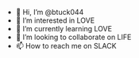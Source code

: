 - 👋 Hi, I’m @btuck044
- 👀 I’m interested in LOVE
- 🌱 I’m currently learning LOVE
- 💞️ I’m looking to collaborate on LIFE
- 📫 How to reach me on SLACK

<!---
btuck044/btuck044 is a ✨ special ✨ repository because its `README.md` (this file) appears on your GitHub profile.
You can click the Preview link to take a look at your changes.
--->
